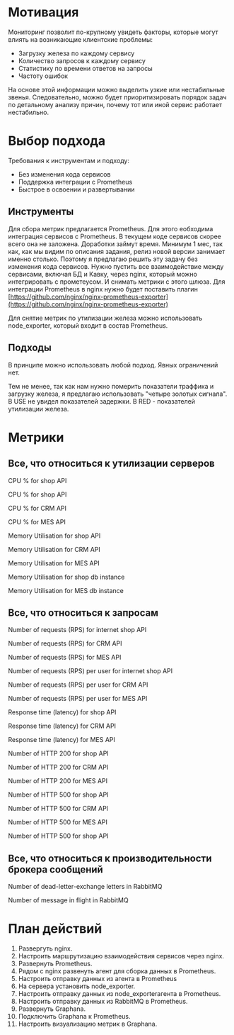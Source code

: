 # Мотивация

Мониторинг позволит по-крупному увидеть факторы, которые могут влиять на возникающие клиентские проблемы:

* Загрузку железа по каждому сервису
* Количество запросов к каждому сервису
* Статистику по времени ответов на запросы
* Частоту ошибок

На основе этой информации можно выделить узкие или нестабильные звенья.
Следовательно, можно будет приоритизировать порядок задач по детальному анализу причин, почему тот или иной сервис работает нестабильно.

# Выбор подхода

Требования к инструментам и подходу:

* Без изменения кода сервисов
* Поддержка интеграции с Prometheus
* Быстрое в освоении и развертывании

## Инструменты

Для сбора метрик предлагается Prometheus. Для этого еобходима интеграция сервисов с Prometheus. В текущем коде сервисов скорее всего она не заложена. Доработки займут время. Минимум 1 мес, так как, как мы видим по описания задания, релиз новой версии занимает именно столько. Поэтому я предлагаю решить эту задачу без изменения кода сервисов. Нужно пустить все взаимодействие между сервисами, включая БД и Кавку, через nginx, который можно интегрировать с прометеусом. И снимать метрики с этого шлюза. Для интеграции Prometheus в nginx нужно будет поставить плагин [https://github.com/nginx/nginx-prometheus-exporter](https://github.com/nginx/nginx-prometheus-exporter)

Для снятие метрик по утилизации железа можно использовать node_exporter, который входит в состав Prometheus.

## Подходы

В принципе можно использовать любой подход. Явных ограничений нет.

Тем не менее, так как нам нужно померить показатели траффика и загрузку железа, я предлагаю использовать "четыре золотых сигнала". В USE не увидел показателей задержки. В RED - показателей утилизации железа.

# Метрики

## Все, что относиться к утилизации серверов

CPU % for shop API

CPU % for shop API

CPU % for CRM API

CPU % for MES API

Memory Utilisation for shop API

Memory Utilisation for CRM API

Memory Utilisation for MES API

Memory Utilisation for shop db instance

Memory Utilisation for MES db instance

## Все, что относиться к запросам

Number of requests (RPS) for internet shop API

Number of requests (RPS) for CRM API

Number of requests (RPS) for MES API

Number of requests (RPS) per user for internet shop API

Number of requests (RPS) per user for CRM API

Number of requests (RPS) per user for MES API

Response time (latency) for shop API

Response time (latency) for CRM API

Response time (latency) for MES API

Number of HTTP 200 for shop API

Number of HTTP 200 for CRM API

Number of HTTP 200 for MES API

Number of HTTP 500 for shop API

Number of HTTP 500 for CRM API

Number of HTTP 500 for MES API

Number of HTTP 500 for shop API

## Все, что относиться к производительности брокера сообщений

Number of dead-letter-exchange letters in RabbitMQ

Number of message in flight in RabbitMQ

# План действий

1. Развергуть nginx.
2. Настроить маршрутизацию взаимодействия сервисов через nginx.
3. Развернуть Prometheus.
4. Рядом с nginx развенуть агент для сборка данных в Prometheus.
5. Настроить отправку данных из агента в Prometheus
6. На сервера установить node_exporter.
7. Настроить отправку данных из node_exporterагента в Prometheus.
8. Настроить отправку данных из RabbitMQ в Prometheus.
9. Развернуть Graphana.
10. Подключить Graphana к Prometheus.
11. Настроить визуализацию метрик в Graphana.
